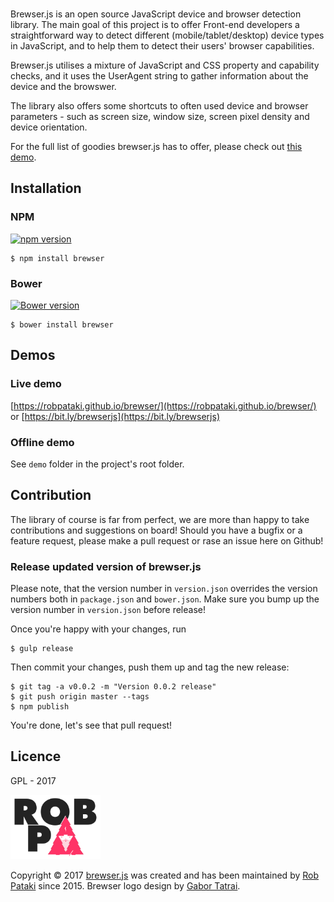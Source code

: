 <a href="https://github.com/robpataki/brewser" >
    <img width="120" src="https://raw.githubusercontent.com/robpataki/brewser/master/brewser-logo@2x.png" alt="" aria-hidden="true" />
</a>

Brewser.js is an open source JavaScript device and browser detection library. The main goal of this project is to offer Front-end developers a straightforward way to detect different (mobile/tablet/desktop) device types in JavaScript, and to help them to detect their users' browser capabilities.

Brewser.js utilises a mixture of JavaScript and CSS property and capability checks, and it uses the UserAgent string to gather information about the device and the browswer.

The library also offers some shortcuts to often used device and browser parameters - such as screen size, window size, screen pixel density and device orientation.

For the full list of goodies brewser.js has to offer, please check out [this demo](https://robpataki.github.io/brewser/).

## Installation

### NPM

[![npm version](https://badge.fury.io/js/brewser.svg)](https://badge.fury.io/js/brewser)

    $ npm install brewser

### Bower

[![Bower version](https://badge.fury.io/bo/brewser.svg)](https://badge.fury.io/bo/brewser)

    $ bower install brewser

## Demos

### Live demo

[https://robpataki.github.io/brewser/](https://robpataki.github.io/brewser/)
or
[https://bit.ly/brewserjs](https://bit.ly/brewserjs)

### Offline demo

See `demo` folder in the project's root folder.

## Contribution

The library of course is far from perfect, we are more than happy to take contributions and suggestions on board! Should you have a bugfix or a feature request, please make a pull request or rase an issue here on Github!

### Release updated version of brewser.js

Please note, that the version number in `version.json` overrides the version numbers both in `package.json` and `bower.json`. Make sure you bump up the version number in `version.json` before release!

Once you're happy with your changes, run

    $ gulp release

Then commit your changes, push them up and tag the new release:

    $ git tag -a v0.0.2 -m "Version 0.0.2 release"
    $ git push origin master --tags
    $ npm publish

You're done, let's see that pull request!

## Licence

GPL - 2017

<a href="https://github.com/robpataki" >
  <img width="144" src="images/rob-p-logo.svg" alt="" aria-hidden="true"/>
</a>

Copyright &copy; 2017 <a href="https://github.com/robpataki/brewser" >brewser.js</a> was created and has been maintained by [Rob Pataki](https://github.com/robpataki) since 2015. Brewser logo design by [Gabor Tatrai](http://gabor.tatrai.com/).
